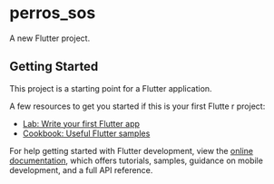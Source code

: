 # perros_sos

A new Flutter project.

## Getting Started

This project is a starting point for a Flutter application.

A few resources to get you started if this is your first Flutte r project:

- [Lab: Write your first Flutter app](https://docs.flutter.dev/get-started/codelab)
- [Cookbook: Useful Flutter samples](https://docs.flutter.dev/cookbook)

For help getting started with Flutter development, view the
[online documentation](https://docs.flutter.dev/), which offers tutorials,
samples, guidance on mobile development, and a full API reference.
